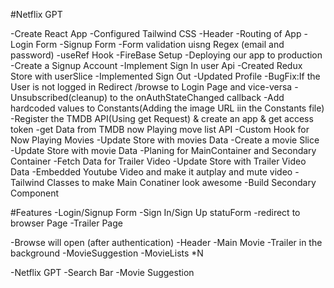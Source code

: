 #Netflix GPT

-Create React App
-Configured Tailwind CSS
-Header
-Routing of App
-Login Form
-Signup Form
-Form validation uisng Regex (email and password)
-useRef Hook
-FireBase Setup 
-Deploying our app to production
-Create a Signup Account
-Implement Sign In user Api
-Created Redux Store with userSlice
-Implemented Sign Out
-Updated Profile
-BugFix:If the User is not logged in Redirect /browse to Login Page and vice-versa
-Unsubscribed(cleanup) to the onAuthStateChanged callback
-Add hardcoded values to Constants(Adding the image URL iin the Constants file)
-Register the TMDB API(Using get Request)  & create an app & get access token
-get Data from TMDB now Playing move list API
-Custom Hook for Now Playing Movies
-Update Store with movies Data
-Create a movie Slice
-Update Store with movie Data
-Planing for MainContainer and Secondary Container
-Fetch Data for Trailer Video
-Update Store with Trailer Video Data
-Embedded Youtube Video and make it autplay and mute video
-Tailwind Classes to make Main Conatiner look awesome
-Build Secondary Component


#Features
-Login/Signup Form
   -Sign In/Sign Up statuForm
   -redirect to browser Page
   -Trailer Page
   
-Browse will open (after authentication)
     -Header
     -Main Movie
         -Trailer in the background
         -MovieSuggestion
           -MovieLists *N

-Netflix GPT
    -Search Bar
    -Movie Suggestion   
